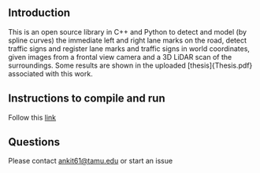 ## Introduction

This is an open source library in C++ and Python to detect and model (by spline curves) the immediate left and right lane marks on the road, detect traffic signs and register lane marks and traffic signs in world coordinates, given images from a frontal view camera and a 3D LiDAR scan of the surroundings.  Some results are shown in the uploaded [thesis]{Thesis.pdf} associated with this work.

## Instructions to compile and run
Follow this [link](https://docs.google.com/document/d/1uUK2KlghsdwMjtY23_JpbfzuyQkcQpRKAetClIWvc_8/edit?usp=sharing)

## Questions

Please contact ankit61@tamu.edu or start an issue
